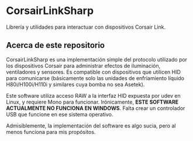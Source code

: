 # CorsairLinkSharp
Librería y utilidades para interactuar con dispositivos Corsair Link.
## Acerca de este repositorio
CorsairLinkSharp es una implementación simple del protocolo utilizado por los dispositivos Corsair para administrar efectos de iluminación, ventiladores y sensores. Es compatible con dispositivos que utilicen HID para comunicarse (básicamente solo las unidades de enfriamiento líquido H80i/H100i/H110i y similares cuya bomba no sea Asetek).

Este software utiliza acceso RAW a la interfaz HID expuesta por udev en Linux, y requiere Mono para funcionar.
Irónicamente, **ESTE SOFTWARE ACTUALMENTE NO FUNCIONA EN WINDOWS**. Falta crear un controlador USB que funcione en ese sistema operativo.

Admisiblemente, la implementación del software es algo sucia, pero al menos funciona para mis propósitos.
